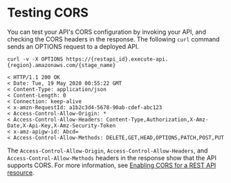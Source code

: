 # Testing CORS<a name="apigateway-test-cors"></a>

You can test your API's CORS configuration by invoking your API, and checking the CORS headers in the response\. The following `curl` command sends an OPTIONS request to a deployed API\. 

```
curl -v -X OPTIONS https://{restapi_id}.execute-api.{region}.amazonaws.com/{stage_name}
```

```
< HTTP/1.1 200 OK
< Date: Tue, 19 May 2020 00:55:22 GMT
< Content-Type: application/json
< Content-Length: 0
< Connection: keep-alive
< x-amzn-RequestId: a1b2c3d4-5678-90ab-cdef-abc123
< Access-Control-Allow-Origin: *
< Access-Control-Allow-Headers: Content-Type,Authorization,X-Amz-Date,X-Api-Key,X-Amz-Security-Token
< x-amz-apigw-id: Abcd=
< Access-Control-Allow-Methods: DELETE,GET,HEAD,OPTIONS,PATCH,POST,PUT
```

The `Access-Control-Allow-Origin`, `Access-Control-Allow-Headers`, and `Access-Control-Allow-Methods` headers in the response show that the API supports CORS\. For more information, see [Enabling CORS for a REST API resource](how-to-cors.md)\.